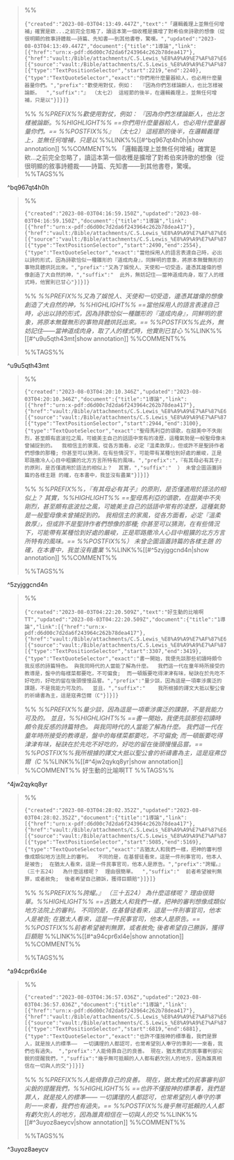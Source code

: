 
>%%
>```annotation-json
>{"created":"2023-08-03T04:13:49.447Z","text":"「邏輯義理上並無任何增補」確實是欸...之前完全忽略了，讀這本第一個收穫是擴增了對希伯來詩歌的想像（從很明顯的敘事詩體裁——詩篇、先知書——到其他書卷，驚嘆。","updated":"2023-08-03T04:13:49.447Z","document":{"title":"1導論","link":[{"href":"urn:x-pdf:d6d00c7d2da6f243964c262b78dea417"},{"href":"vault:/Bible/attachments/C.S.Lewis_%E8%A9%A9%E7%AF%87%E6%93%B7%E6%80%9D.pdf"}],"documentFingerprint":"d6d00c7d2da6f243964c262b78dea417"},"uri":"vault:/Bible/attachments/C.S.Lewis_%E8%A9%A9%E7%AF%87%E6%93%B7%E6%80%9D.pdf","target":[{"source":"vault:/Bible/attachments/C.S.Lewis_%E8%A9%A9%E7%AF%87%E6%93%B7%E6%80%9D.pdf","selector":[{"type":"TextPositionSelector","start":2219,"end":2240},{"type":"TextQuoteSelector","exact":"你們用什麼量器給人，也必用什麼量器量你們。","prefix":"歡使用對仗，例如：  『因為你們怎樣論斷人，也比怎樣被論斷。  ","suffix":"』 （太七2） 這經節的後半，在邏輯義理上，並無任何增補，只是以"}]}]}
>```
>%%
>*%%PREFIX%%歡使用對仗，例如：  『因為你們怎樣論斷人，也比怎樣被論斷。%%HIGHLIGHT%% ==你們用什麼量器給人，也必用什麼量器量你們。== %%POSTFIX%%』 （太七2） 這經節的後半，在邏輯義理上，並無任何增補，只是以*
>%%LINK%%[[#^bq967qt4h0h|show annotation]]
>%%COMMENT%%
>「邏輯義理上並無任何增補」確實是欸...之前完全忽略了，讀這本第一個收穫是擴增了對希伯來詩歌的想像（從很明顯的敘事詩體裁——詩篇、先知書——到其他書卷，驚嘆。
>%%TAGS%%
>
^bq967qt4h0h


>%%
>```annotation-json
>{"created":"2023-08-03T04:16:59.150Z","updated":"2023-08-03T04:16:59.150Z","document":{"title":"1導論","link":[{"href":"urn:x-pdf:d6d00c7d2da6f243964c262b78dea417"},{"href":"vault:/Bible/attachments/C.S.Lewis_%E8%A9%A9%E7%AF%87%E6%93%B7%E6%80%9D.pdf"}],"documentFingerprint":"d6d00c7d2da6f243964c262b78dea417"},"uri":"vault:/Bible/attachments/C.S.Lewis_%E8%A9%A9%E7%AF%87%E6%93%B7%E6%80%9D.pdf","target":[{"source":"vault:/Bible/attachments/C.S.Lewis_%E8%A9%A9%E7%AF%87%E6%93%B7%E6%80%9D.pdf","selector":[{"type":"TextPositionSelector","start":2490,"end":2554},{"type":"TextQuoteSelector","exact":"當他採用人的語言表達自己時，必出以詩的形式，因為詩歌恰似一種雛形的『道成肉身』，同鮮明的意象，將原本無聲無形的事物具體烘託出來。","prefix":"又為了娛悅人、天使和一切受造，邊憑其雄偉的想像創造了大自然的神，","suffix":"  此外，無妨記住——當神道成肉身，取了人的樣式時，他實則已甘心"}]}]}
>```
>%%
>*%%PREFIX%%又為了娛悅人、天使和一切受造，邊憑其雄偉的想像創造了大自然的神，%%HIGHLIGHT%% ==當他採用人的語言表達自己時，必出以詩的形式，因為詩歌恰似一種雛形的『道成肉身』，同鮮明的意象，將原本無聲無形的事物具體烘託出來。== %%POSTFIX%%此外，無妨記住——當神道成肉身，取了人的樣式時，他實則已甘心*
>%%LINK%%[[#^u9u5qth43mt|show annotation]]
>%%COMMENT%%
>
>%%TAGS%%
>
^u9u5qth43mt


>%%
>```annotation-json
>{"created":"2023-08-03T04:20:10.346Z","updated":"2023-08-03T04:20:10.346Z","document":{"title":"1導論","link":[{"href":"urn:x-pdf:d6d00c7d2da6f243964c262b78dea417"},{"href":"vault:/Bible/attachments/C.S.Lewis_%E8%A9%A9%E7%AF%87%E6%93%B7%E6%80%9D.pdf"}],"documentFingerprint":"d6d00c7d2da6f243964c262b78dea417"},"uri":"vault:/Bible/attachments/C.S.Lewis_%E8%A9%A9%E7%AF%87%E6%93%B7%E6%80%9D.pdf","target":[{"source":"vault:/Bible/attachments/C.S.Lewis_%E8%A9%A9%E7%AF%87%E6%93%B7%E6%80%9D.pdf","selector":[{"type":"TextPositionSelector","start":2944,"end":3100},{"type":"TextQuoteSelector","exact":"聖母馬利亞的頌歌，在甜美中不失剛烈，甚至頗有底波拉之風，可媲美主自己的話語中常有的凌歷，這種氣勢是一般聖母像未曾捕捉到的。  我相信主的家風，從各方面看，必定『溫柔敦厚』，但或許不是聖詩作者們想像的那種; 你甚至可以猜測，在有些情況下，可能帶有某種恰到好處的嚴峻，正是耶路撒冷人心目中粗獷的北方方言所特有的風味。","prefix":"，『有其母必有其子』的原則，是否僅適用於語法的相似上？  其實，","suffix":"  ） 未曾企圖涵蓋詩篇的各樣主題 的確，在本書中，我並沒有盡業"}]}]}
>```
>%%
>*%%PREFIX%%，『有其母必有其子』的原則，是否僅適用於語法的相似上？  其實，%%HIGHLIGHT%% ==聖母馬利亞的頌歌，在甜美中不失剛烈，甚至頗有底波拉之風，可媲美主自己的話語中常有的凌歷，這種氣勢是一般聖母像未曾捕捉到的。  我相信主的家風，從各方面看，必定『溫柔敦厚』，但或許不是聖詩作者們想像的那種; 你甚至可以猜測，在有些情況下，可能帶有某種恰到好處的嚴峻，正是耶路撒冷人心目中粗獷的北方方言所特有的風味。== %%POSTFIX%%） 未曾企圖涵蓋詩篇的各樣主題 的確，在本書中，我並沒有盡業*
>%%LINK%%[[#^5zyjggcnd4n|show annotation]]
>%%COMMENT%%
>
>%%TAGS%%
>
^5zyjggcnd4n


>%%
>```annotation-json
>{"created":"2023-08-03T04:22:20.509Z","text":"好生動的比喻啊TT","updated":"2023-08-03T04:22:20.509Z","document":{"title":"1導論","link":[{"href":"urn:x-pdf:d6d00c7d2da6f243964c262b78dea417"},{"href":"vault:/Bible/attachments/C.S.Lewis_%E8%A9%A9%E7%AF%87%E6%93%B7%E6%80%9D.pdf"}],"documentFingerprint":"d6d00c7d2da6f243964c262b78dea417"},"uri":"vault:/Bible/attachments/C.S.Lewis_%E8%A9%A9%E7%AF%87%E6%93%B7%E6%80%9D.pdf","target":[{"source":"vault:/Bible/attachments/C.S.Lewis_%E8%A9%A9%E7%AF%87%E6%93%B7%E6%80%9D.pdf","selector":[{"type":"TextPositionSelector","start":3307,"end":3419},{"type":"TextQuoteSelector","exact":"書一開始，我便先談那些初讀時頗令我反感的詩篇特色。 與我同時代的人當能了解為什麼。  我們這一代在童年時所接受的教導是，盤中的每樣菜都要吃，不可偏食;  而一頓飯要吃得津津有味，秘訣在於先吃不好吃的，好吃的留在後頭慢慢品嘗。","prefix":"量少談，因為這是一項牽涉廣泛的課題，不是我能力可及的。  並且，","suffix":"    我所根據的譯文大抵以聖公會的祈禱書為主，這是寇弗岱爾（C"}]}]}
>```
>%%
>*%%PREFIX%%量少談，因為這是一項牽涉廣泛的課題，不是我能力可及的。  並且，%%HIGHLIGHT%% ==書一開始，我便先談那些初讀時頗令我反感的詩篇特色。 與我同時代的人當能了解為什麼。  我們這一代在童年時所接受的教導是，盤中的每樣菜都要吃，不可偏食;  而一頓飯要吃得津津有味，秘訣在於先吃不好吃的，好吃的留在後頭慢慢品嘗。== %%POSTFIX%%我所根據的譯文大抵以聖公會的祈禱書為主，這是寇弗岱爾（C*
>%%LINK%%[[#^4jw2qykq8yr|show annotation]]
>%%COMMENT%%
>好生動的比喻啊TT
>%%TAGS%%
>
^4jw2qykq8yr


>%%
>```annotation-json
>{"created":"2023-08-03T04:28:02.352Z","updated":"2023-08-03T04:28:02.352Z","document":{"title":"1導論","link":[{"href":"urn:x-pdf:d6d00c7d2da6f243964c262b78dea417"},{"href":"vault:/Bible/attachments/C.S.Lewis_%E8%A9%A9%E7%AF%87%E6%93%B7%E6%80%9D.pdf"}],"documentFingerprint":"d6d00c7d2da6f243964c262b78dea417"},"uri":"vault:/Bible/attachments/C.S.Lewis_%E8%A9%A9%E7%AF%87%E6%93%B7%E6%80%9D.pdf","target":[{"source":"vault:/Bible/attachments/C.S.Lewis_%E8%A9%A9%E7%AF%87%E6%93%B7%E6%80%9D.pdf","selector":[{"type":"TextPositionSelector","start":5085,"end":5169},{"type":"TextQuoteSelector","exact":"古猶太人和我們一樣，把神的審判想像成類似地方法院上的審判。  不同的是，在基督徒看來，這是一件刑事官司，他本人是被告;  在猶太人看來，這是一件民事官司，他本人是原告。","prefix":"誇耀。』  （三十五24）  為什麼這樣呢？  理由很簡單。  ","suffix":"  前者希望被判無罪，或者赦免;  後者希望自己勝訴，獲得巨額賠"}]}]}
>```
>%%
>*%%PREFIX%%誇耀。』  （三十五24）  為什麼這樣呢？  理由很簡單。%%HIGHLIGHT%% ==古猶太人和我們一樣，把神的審判想像成類似地方法院上的審判。  不同的是，在基督徒看來，這是一件刑事官司，他本人是被告;  在猶太人看來，這是一件民事官司，他本人是原告。== %%POSTFIX%%前者希望被判無罪，或者赦免;  後者希望自己勝訴，獲得巨額賠*
>%%LINK%%[[#^a94cpr6xl4e|show annotation]]
>%%COMMENT%%
>
>%%TAGS%%
>
^a94cpr6xl4e


>%%
>```annotation-json
>{"created":"2023-08-03T04:36:57.036Z","updated":"2023-08-03T04:36:57.036Z","document":{"title":"1導論","link":[{"href":"urn:x-pdf:d6d00c7d2da6f243964c262b78dea417"},{"href":"vault:/Bible/attachments/C.S.Lewis_%E8%A9%A9%E7%AF%87%E6%93%B7%E6%80%9D.pdf"}],"documentFingerprint":"d6d00c7d2da6f243964c262b78dea417"},"uri":"vault:/Bible/attachments/C.S.Lewis_%E8%A9%A9%E7%AF%87%E6%93%B7%E6%80%9D.pdf","target":[{"source":"vault:/Bible/attachments/C.S.Lewis_%E8%A9%A9%E7%AF%87%E6%93%B7%E6%80%9D.pdf","selector":[{"type":"TextPositionSelector","start":6819,"end":6881},{"type":"TextQuoteSelector","exact":"也許不僅按神的標準看，我們是罪人，就是按人的標準——  一切講理的人都認可，也常希望別人奉守的準則一一來看，我們也有過失。 ","prefix":"人能倚靠自己的良善。 現在，猶太教式的民事審判卻尖銳的提醒我們，","suffix":"幾乎無可抵賴的人人都有虧欠別人的地方，因為誰真相信在一切與人的交"}]}]}
>```
>%%
>*%%PREFIX%%人能倚靠自己的良善。 現在，猶太教式的民事審判卻尖銳的提醒我們，%%HIGHLIGHT%% ==也許不僅按神的標準看，我們是罪人，就是按人的標準——  一切講理的人都認可，也常希望別人奉守的準則一一來看，我們也有過失。== %%POSTFIX%%幾乎無可抵賴的人人都有虧欠別人的地方，因為誰真相信在一切與人的交*
>%%LINK%%[[#^3uyoz8aeycv|show annotation]]
>%%COMMENT%%
>
>%%TAGS%%
>
^3uyoz8aeycv
